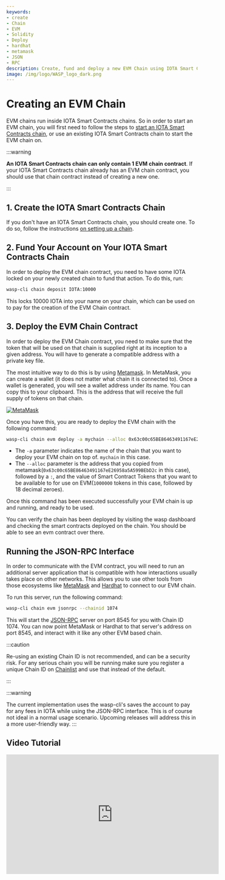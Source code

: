 ```yaml
---
keywords:
- create
- Chain
- EVM
- Solidity
- Deploy
- hardhat
- metamask
- JSON
- RPC
description: Create, fund and deploy a new EVM Chain using IOTA Smart Contracts.
image: /img/logo/WASP_logo_dark.png
---
```

# Creating an EVM Chain

EVM chains run inside IOTA Smart Contracts chains. So in order to start an EVM chain, you will first need to follow the steps to [start an IOTA Smart Contracts chain](../chains_and_nodes/setting-up-a-chain.md), or use an existing IOTA Smart Contracts chain to start the EVM chain on.

:::warning

**An IOTA Smart Contracts chain can only contain 1 EVM chain contract**. If your IOTA Smart Contracts chain already has an EVM chain contract, you should use that chain contract instead of creating a new one.

:::

## 1. Create the IOTA Smart Contracts Chain

If you don't have an IOTA Smart Contracts chain, you should create one. To do so, follow the instructions [on setting up a chain](../chains_and_nodes/setting-up-a-chain.md).

## 2. Fund Your Account on Your IOTA Smart Contracts Chain

In order to deploy the EVM chain contract, you need to have some IOTA locked on your newly created chain to fund that action. To do this, run:

```bash
wasp-cli chain deposit IOTA:10000
```

This locks 10000 IOTA into your name on your chain, which can be used on to pay for the creation of the EVM Chain contract.


## 3. Deploy the EVM Chain Contract

In order to deploy the EVM Chain contract, you need to make sure that the token that will be used on that chain is supplied right at its inception to a given address. You will have to generate a compatible address with a private key file. 

The most intuitive way to do this is by using [Metamask](https://metamask.io). In MetaMask,  you can create a wallet (it does not matter what chain it is connected to). Once a wallet is generated, you will see a wallet address under its name. You can copy this to your clipboard. This is the address that will receive the full supply of tokens on that chain.

[![MetaMask](/img/metamask.png)](/img/metamask.png)

Once you have this, you are ready to deploy the EVM chain with the following command:

```bash
wasp-cli chain evm deploy -a mychain --alloc 0x63c00c65BE86463491167eE26958a5A599BEbD2c:1000000000000000000000000
```
* The `-a` parameter indicates the name of the chain that you want to deploy your EVM chain on top of. `mychain` in this case.
* The `--alloc` parameter is the address that you copied from metamask(`0x63c00c65BE86463491167eE26958a5A599BEbD2c` in this case), followed by a `:`, and the value of Smart Contract Tokens that you want to be available to for use on EVM(`1000000` tokens in this case, followed by 18 decimal zeroes).

Once this command has been executed successfully your EVM chain is up and running, and ready to be used.

You can verify the chain has been deployed by visiting the wasp dashboard and checking the smart contracts deployed on the chain. You should be able to see an evm contract over there.

## Running the JSON-RPC Interface

In order to communicate with the EVM contract, you will need to run an additional server application that is compatible with how interactions usually takes place on other networks. This allows you to use other tools from those ecosystems like [MetaMask](https://metamask.io) and [Hardhat](https://hardhat.org/) to connect to our EVM chain. 

To run this server, run the following command: 

```bash
wasp-cli chain evm jsonrpc --chainid 1074
```

This will start the [JSON-RPC](https://www.jsonrpc.org/) server on port 8545 for you with Chain ID 1074. You can now  point MetaMask or Hardhat to that server's address on port 8545, and interact with it like any other EVM based chain.

:::caution

Re-using an existing Chain ID is not recommended, and can be a security risk. For any serious chain you will be running make sure you register a unique Chain ID on [Chainlist](https://chainlist.org/) and use that instead of the default.

:::

:::warning

The current implementation uses the wasp-cli's saves the account to pay for any fees in IOTA while using the JSON-RPC interface.  This is of course not ideal in a normal usage scenario. Upcoming releases  will address this in a more user-friendly way.
:::

## Video Tutorial

<iframe width="560" height="315" src="https://www.youtube.com/embed/JbUGX-9BTSo" title="EVM Chain Setup" frameborder="0" allow="accelerometer; autoplay; clipboard-write; encrypted-media; gyroscope; picture-in-picture" allowfullscreen></iframe>
